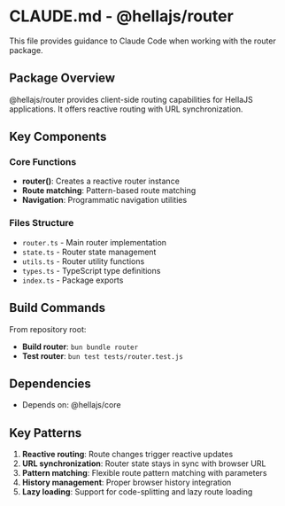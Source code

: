 # CLAUDE.md - @hellajs/router

This file provides guidance to Claude Code when working with the router package.

## Package Overview

@hellajs/router provides client-side routing capabilities for HellaJS applications. It offers reactive routing with URL synchronization.

## Key Components

### Core Functions
- **router()**: Creates a reactive router instance
- **Route matching**: Pattern-based route matching
- **Navigation**: Programmatic navigation utilities

### Files Structure
- `router.ts` - Main router implementation
- `state.ts` - Router state management
- `utils.ts` - Router utility functions
- `types.ts` - TypeScript type definitions
- `index.ts` - Package exports

## Build Commands

From repository root:
- **Build router**: `bun bundle router`
- **Test router**: `bun test tests/router.test.js`

## Dependencies

- Depends on: @hellajs/core

## Key Patterns

1. **Reactive routing**: Route changes trigger reactive updates
2. **URL synchronization**: Router state stays in sync with browser URL
3. **Pattern matching**: Flexible route pattern matching with parameters
4. **History management**: Proper browser history integration
5. **Lazy loading**: Support for code-splitting and lazy route loading